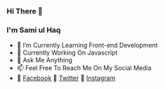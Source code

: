 ### Hi There 👋
### I'm Sami ul Haq

- 🌱 I’m Currently Learning Front-end Development
- 🔭 Currently Working On Javascript
- 💬 Ask Me Anything
- 📫 Feel Free To Reach Me On My Social Media
- 🔴 [Facebook](https://www.facebook.com/sami.ul.haq.2017) 🔴 [Twitter](https://twitter.com/_semiulhaq) 🔴 [Instagram](https://www.instagram.com/_samiulhaq/)

<!--
Here are some ideas to get you started:

- 👯 I’m looking to collaborate on ...
- 😄 Pronouns: ...
- ⚡ Fun fact: ...
- 🤔 I’m looking for help with ...

-->

